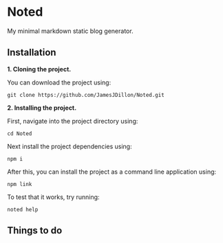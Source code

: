 # Noted

My minimal markdown static blog generator.

## Installation

**1. Cloning the project.**

You can download the project using:

`git clone https://github.com/JamesJDillon/Noted.git`

**2. Installing the project.**

First, navigate into the project directory using:

`cd Noted`

Next install the project dependencies using:

`npm i`

After this, you can install the project as a command line application using:

`npm link`

To test that it works, try running:

`noted help`


## Things to do

